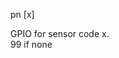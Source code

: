 <span style='color:var(--vscode-symbolIcon-methodForeground);'>pn</span> [<span style='color:var(--vscode-symbolIcon-variableForeground);'>x</span>] 

GPIO for sensor code x.  
99 if none
